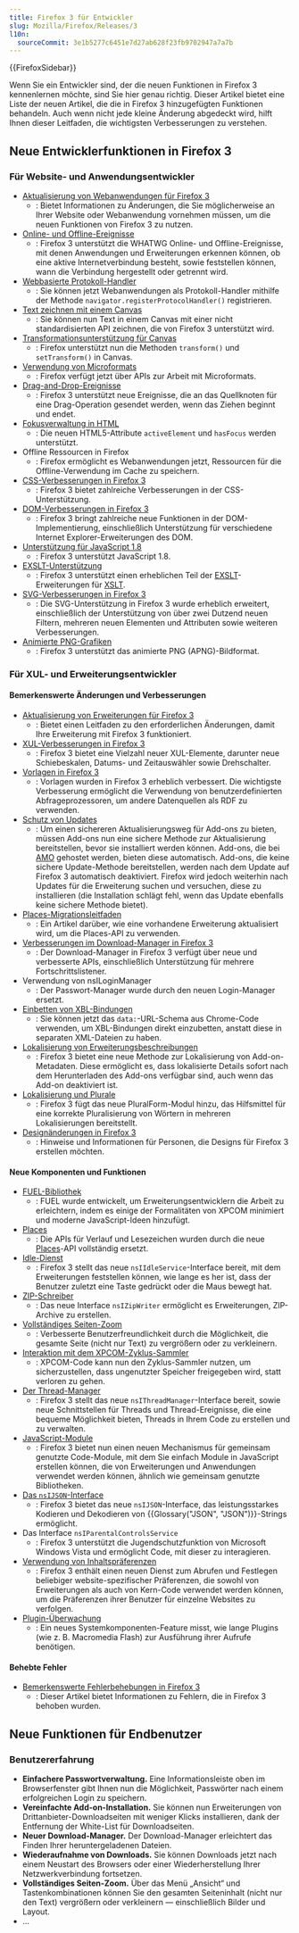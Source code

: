 ```yaml
---
title: Firefox 3 für Entwickler
slug: Mozilla/Firefox/Releases/3
l10n:
  sourceCommit: 3e1b5277c6451e7d27ab628f23fb9702947a7a7b
---
```


{{FirefoxSidebar}}

Wenn Sie ein Entwickler sind, der die neuen Funktionen in Firefox 3 kennenlernen möchte, sind Sie hier genau richtig. Dieser Artikel bietet eine Liste der neuen Artikel, die die in Firefox 3 hinzugefügten Funktionen behandeln. Auch wenn nicht jede kleine Änderung abgedeckt wird, hilft Ihnen dieser Leitfaden, die wichtigsten Verbesserungen zu verstehen.

## Neue Entwicklerfunktionen in Firefox 3

### Für Website- und Anwendungsentwickler

- [Aktualisierung von Webanwendungen für Firefox 3](/de/docs/Mozilla/Firefox/Releases/3/Updating_web_applications)
  - : Bietet Informationen zu Änderungen, die Sie möglicherweise an Ihrer Website oder Webanwendung vornehmen müssen, um die neuen Funktionen von Firefox 3 zu nutzen.
- [Online- und Offline-Ereignisse](/de/docs/Web/API/Navigator/onLine)
  - : Firefox 3 unterstützt die WHATWG Online- und Offline-Ereignisse, mit denen Anwendungen und Erweiterungen erkennen können, ob eine aktive Internetverbindung besteht, sowie feststellen können, wann die Verbindung hergestellt oder getrennt wird.
- [Webbasierte Protokoll-Handler](/de/docs/Web/API/Navigator/registerProtocolHandler)
  - : Sie können jetzt Webanwendungen als Protokoll-Handler mithilfe der Methode `navigator.registerProtocolHandler()` registrieren.
- [Text zeichnen mit einem Canvas](/de/docs/Web/API/Canvas_API/Tutorial/Drawing_text)
  - : Sie können nun Text in einem Canvas mit einer nicht standardisierten API zeichnen, die von Firefox 3 unterstützt wird.
- [Transformationsunterstützung für Canvas](/de/docs/Web/API/Canvas_API/Tutorial/Transformations#transforms)
  - : Firefox unterstützt nun die Methoden `transform()` und `setTransform()` in Canvas.
- [Verwendung von Microformats](/de/docs/Web/HTML/microformats)
  - : Firefox verfügt jetzt über APIs zur Arbeit mit Microformats.
- [Drag-and-Drop-Ereignisse](/de/docs/Web/API/HTML_Drag_and_Drop_API)
  - : Firefox 3 unterstützt neue Ereignisse, die an das Quellknoten für eine Drag-Operation gesendet werden, wenn das Ziehen beginnt und endet.
- [Fokusverwaltung in HTML](/de/docs/Web/API/Document/hasFocus)
  - : Die neuen HTML5-Attribute `activeElement` und `hasFocus` werden unterstützt.
- Offline Ressourcen in Firefox
  - : Firefox ermöglicht es Webanwendungen jetzt, Ressourcen für die Offline-Verwendung im Cache zu speichern.
- [CSS-Verbesserungen in Firefox 3](/de/docs/CSS_improvements_in_Firefox_3)
  - : Firefox 3 bietet zahlreiche Verbesserungen in der CSS-Unterstützung.
- [DOM-Verbesserungen in Firefox 3](/de/docs/Mozilla/Firefox/Releases/3/DOM_improvements)
  - : Firefox 3 bringt zahlreiche neue Funktionen in der DOM-Implementierung, einschließlich Unterstützung für verschiedene Internet Explorer-Erweiterungen des DOM.
- [Unterstützung für JavaScript 1.8](/de/docs/New_in_JavaScript_1.8)
  - : Firefox 3 unterstützt JavaScript 1.8.
- [EXSLT-Unterstützung](/de/docs/Web/XML/EXSLT)
  - : Firefox 3 unterstützt einen erheblichen Teil der [EXSLT](/de/docs/Web/XML/EXSLT)-Erweiterungen für [XSLT](/de/docs/Web/XML/XSLT).
- [SVG-Verbesserungen in Firefox 3](/de/docs/Mozilla/Firefox/Releases/3/SVG_improvements)
  - : Die SVG-Unterstützung in Firefox 3 wurde erheblich erweitert, einschließlich der Unterstützung von über zwei Dutzend neuen Filtern, mehreren neuen Elementen und Attributen sowie weiteren Verbesserungen.
- [Animierte PNG-Grafiken](/de/docs/Web/Media/Guides/Formats/Image_types#apng_animated_portable_network_graphics)
  - : Firefox 3 unterstützt das animierte PNG (APNG)-Bildformat.

### Für XUL- und Erweiterungsentwickler

#### Bemerkenswerte Änderungen und Verbesserungen

- [Aktualisierung von Erweiterungen für Firefox 3](/de/docs/Mozilla/Firefox/Releases/3/Updating_extensions)
  - : Bietet einen Leitfaden zu den erforderlichen Änderungen, damit Ihre Erweiterung mit Firefox 3 funktioniert.
- [XUL-Verbesserungen in Firefox 3](/de/docs/XUL_improvements_in_Firefox_3)
  - : Firefox 3 bietet eine Vielzahl neuer XUL-Elemente, darunter neue Schiebeskalen, Datums- und Zeitauswähler sowie Drehschalter.
- [Vorlagen in Firefox 3](/de/docs/Templates_in_Firefox_3)
  - : Vorlagen wurden in Firefox 3 erheblich verbessert. Die wichtigste Verbesserung ermöglicht die Verwendung von benutzerdefinierten Abfrageprozessoren, um andere Datenquellen als RDF zu verwenden.
- [Schutz von Updates](/de/docs/Extension_Versioning,_Update_and_Compatibility#securing_updates)
  - : Um einen sichereren Aktualisierungsweg für Add-ons zu bieten, müssen Add-ons nun eine sichere Methode zur Aktualisierung bereitstellen, bevor sie installiert werden können. Add-ons, die bei [AMO](https://addons.mozilla.org) gehostet werden, bieten diese automatisch. Add-ons, die keine sichere Update-Methode bereitstellen, werden nach dem Update auf Firefox 3 automatisch deaktiviert. Firefox wird jedoch weiterhin nach Updates für die Erweiterung suchen und versuchen, diese zu installieren (die Installation schlägt fehl, wenn das Update ebenfalls keine sichere Methode bietet).
- [Places-Migrationsleitfaden](/de/docs/Places_Developer_Guide)
  - : Ein Artikel darüber, wie eine vorhandene Erweiterung aktualisiert wird, um die Places-API zu verwenden.
- [Verbesserungen im Download-Manager in Firefox 3](/de/docs/Download_Manager_improvements_in_Firefox_3)
  - : Der Download-Manager in Firefox 3 verfügt über neue und verbesserte APIs, einschließlich Unterstützung für mehrere Fortschrittslistener.
- Verwendung von nsILoginManager
  - : Der Passwort-Manager wurde durch den neuen Login-Manager ersetzt.
- [Einbetten von XBL-Bindungen](/de/docs/XBL/XBL_1.0_Reference/Elements#binding)
  - : Sie können jetzt das `data:`-URL-Schema aus Chrome-Code verwenden, um XBL-Bindungen direkt einzubetten, anstatt diese in separaten XML-Dateien zu haben.
- [Lokalisierung von Erweiterungsbeschreibungen](/de/docs/Localizing_extension_descriptions)
  - : Firefox 3 bietet eine neue Methode zur Lokalisierung von Add-on-Metadaten. Diese ermöglicht es, dass lokalisierte Details sofort nach dem Herunterladen des Add-ons verfügbar sind, auch wenn das Add-on deaktiviert ist.
- [Lokalisierung und Plurale](/de/docs/Localization_and_Plurals)
  - : Firefox 3 fügt das neue PluralForm-Modul hinzu, das Hilfsmittel für eine korrekte Pluralisierung von Wörtern in mehreren Lokalisierungen bereitstellt.
- [Designänderungen in Firefox 3](/de/docs/Theme_changes_in_Firefox_3)
  - : Hinweise und Informationen für Personen, die Designs für Firefox 3 erstellen möchten.

#### Neue Komponenten und Funktionen

- [FUEL-Bibliothek](/de/docs/Toolkit_API/FUEL)
  - : FUEL wurde entwickelt, um Erweiterungsentwicklern die Arbeit zu erleichtern, indem es einige der Formalitäten von XPCOM minimiert und moderne JavaScript-Ideen hinzufügt.
- [Places](/de/docs/Places)
  - : Die APIs für Verlauf und Lesezeichen wurden durch die neue [Places](/de/docs/Places)-API vollständig ersetzt.
- [Idle-Dienst](/de/docs/nsIIdleService)
  - : Firefox 3 stellt das neue `nsIIdleService`-Interface bereit, mit dem Erweiterungen feststellen können, wie lange es her ist, dass der Benutzer zuletzt eine Taste gedrückt oder die Maus bewegt hat.
- [ZIP-Schreiber](/de/docs/nsIZipWriter)
  - : Das neue Interface `nsIZipWriter` ermöglicht es Erweiterungen, ZIP-Archive zu erstellen.
- [Vollständiges Seiten-Zoom](/de/docs/Mozilla/Firefox/Releases/3/Full_page_zoom)
  - : Verbesserte Benutzerfreundlichkeit durch die Möglichkeit, die gesamte Seite (nicht nur Text) zu vergrößern oder zu verkleinern.
- [Interaktion mit dem XPCOM-Zyklus-Sammler](/de/docs/Interfacing_with_the_XPCOM_cycle_collector)
  - : XPCOM-Code kann nun den Zyklus-Sammler nutzen, um sicherzustellen, dass ungenutzter Speicher freigegeben wird, statt verloren zu gehen.
- [Der Thread-Manager](/de/docs/The_Thread_Manager)
  - : Firefox 3 stellt das neue `nsIThreadManager`-Interface bereit, sowie neue Schnittstellen für Threads und Thread-Ereignisse, die eine bequeme Möglichkeit bieten, Threads in Ihrem Code zu erstellen und zu verwalten.
- [JavaScript-Module](/de/docs/Web/JavaScript/Guide/Modules)
  - : Firefox 3 bietet nun einen neuen Mechanismus für gemeinsam genutzte Code-Module, mit dem Sie einfach Module in JavaScript erstellen können, die von Erweiterungen und Anwendungen verwendet werden können, ähnlich wie gemeinsam genutzte Bibliotheken.
- [Das `nsIJSON`-Interface](/de/docs/nsIJSON)
  - : Firefox 3 bietet das neue `nsIJSON`-Interface, das leistungsstarkes Kodieren und Dekodieren von {{Glossary("JSON", "JSON")}}-Strings ermöglicht.
- Das Interface `nsIParentalControlsService`
  - : Firefox 3 unterstützt die Jugendschutzfunktion von Microsoft Windows Vista und ermöglicht Code, mit dieser zu interagieren.
- [Verwendung von Inhaltspräferenzen](/de/docs/Using_content_preferences)
  - : Firefox 3 enthält einen neuen Dienst zum Abrufen und Festlegen beliebiger website-spezifischer Präferenzen, die sowohl von Erweiterungen als auch von Kern-Code verwendet werden können, um die Präferenzen ihrer Benutzer für einzelne Websites zu verfolgen.
- [Plugin-Überwachung](/de/docs/Monitoring_plugins)
  - : Ein neues Systemkomponenten-Feature misst, wie lange Plugins (wie z. B. Macromedia Flash) zur Ausführung ihrer Aufrufe benötigen.

#### Behebte Fehler

- [Bemerkenswerte Fehlerbehebungen in Firefox 3](/de/docs/Mozilla/Firefox/Releases/3/Notable_bugs_fixed)
  - : Dieser Artikel bietet Informationen zu Fehlern, die in Firefox 3 behoben wurden.

## Neue Funktionen für Endbenutzer

### Benutzererfahrung

- **Einfachere Passwortverwaltung.** Eine Informationsleiste oben im Browserfenster gibt Ihnen nun die Möglichkeit, Passwörter nach einem erfolgreichen Login zu speichern.
- **Vereinfachte Add-on-Installation.** Sie können nun Erweiterungen von Drittanbieter-Downloadseiten mit weniger Klicks installieren, dank der Entfernung der White-List für Downloadseiten.
- **Neuer Download-Manager.** Der Download-Manager erleichtert das Finden Ihrer heruntergeladenen Dateien.
- **Wiederaufnahme von Downloads.** Sie können Downloads jetzt nach einem Neustart des Browsers oder einer Wiederherstellung Ihrer Netzwerkverbindung fortsetzen.
- **Vollständiges Seiten-Zoom.** Über das Menü „Ansicht“ und Tastenkombinationen können Sie den gesamten Seiteninhalt (nicht nur den Text) vergrößern oder verkleinern — einschließlich Bilder und Layout.
- ...
